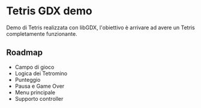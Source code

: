 # Tetris GDX demo

Demo di Tetris realizzata con libGDX, l'obiettivo è arrivare ad avere un Tetris completamente funzionante.

## Roadmap

- Campo di gioco
- Logica dei Tetromino
- Punteggio
- Pausa e Game Over
- Menu principale
- Supporto controller